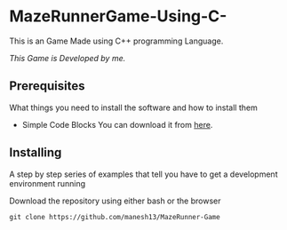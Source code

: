 # MazeRunnerGame-Using-C-
This is an Game Made using C++ programming Language.

*This Game is Developed by me.*

## Prerequisites
What things you need to install the software and how to install them
* Simple Code Blocks You can download it from [here](http://www.codeblocks.org/downloads).

## Installing
A step by step series of examples that tell you have to get a development environment running

Download the repository using either bash or the browser
```
git clone https://github.com/manesh13/MazeRunner-Game
```
